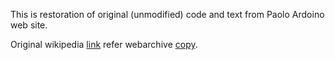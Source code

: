 This is restoration of original (unmodified) code and text from
Paolo Ardoino web site.

Original wikipedia [link](https://en.wikipedia.org/wiki/Lenstra_elliptic-curve_factorization#External_links) refer
webarchive [copy](https://web.archive.org/web/20130811025532/http://ardoino.com/2008/03/large-integers-factorization/).
